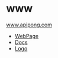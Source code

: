 # www
www.apipong.com

+ [WebPage](https://www.apipong.com)
+ [Docs](https://docs.apipong.com)
+ [Logo](https://logo.apipong.com)
